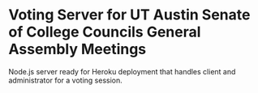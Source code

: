 # Voting Server for UT Austin Senate of College Councils General Assembly Meetings

Node.js server ready for Heroku deployment that handles client and administrator for a voting session.
